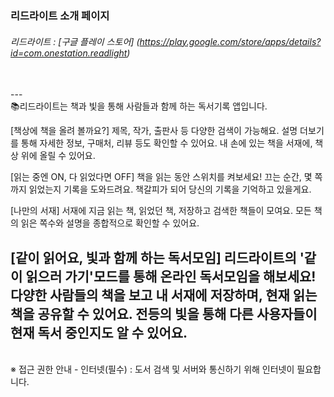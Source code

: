 ### 리드라이트 소개 페이지

###### 리드라이트 : [구글 플레이 스토어] (https://play.google.com/store/apps/details?id=com.onestation.readlight)
<br>
---
<br>
📚리드라이트는 책과 빛을 통해 사람들과 함께 하는 독서기록 앱입니다.

[책상에 책을 올려 볼까요?]
제목, 작가, 출판사 등 다양한 검색이 가능해요.
설명 더보기를 통해 자세한 정보, 구매처, 리뷰 등도 확인할 수 있어요.
내 손에 있는 책을 서재에, 책상 위에 올릴 수 있어요.

[읽는 중엔 ON, 다 읽었다면 OFF]
책을 읽는 동안 스위치를 켜보세요!
끄는 순간, 몇 쪽까지 읽었는지 기록을 도와드려요.
책갈피가 되어 당신의 기록을 기억하고 있을게요.

[나만의 서재]
서재에 지금 읽는 책, 읽었던 책, 저장하고 검색한 책들이 모여요.
모든 책의 읽은 쪽수와 설명을 종합적으로 확인할 수 있어요.

[같이 읽어요, 빛과 함께 하는 독서모임]
리드라이트의 '같이 읽으러 가기'모드를 통해 온라인 독서모임을 해보세요!
다양한 사람들의 책을 보고 내 서재에 저장하며, 현재 읽는 책을 공유할 수 있어요.
전등의 빛을 통해 다른 사용자들이 현재 독서 중인지도 알 수 있어요.
<br>
---
<br>
※ 접근 권한 안내
- 인터넷(필수) : 도서 검색 및 서버와 통신하기 위해 인터넷이 필요합니다.